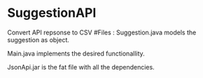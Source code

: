 # SuggestionAPI
Convert API repsonse to CSV
#Files :
Suggestion.java models the suggestion as object.

Main.java implements the desired functionallity.

JsonApi.jar is the fat file with all the dependencies.
